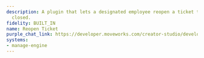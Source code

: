 ```yaml
---
description: A plugin that lets a designated employee reopen a ticket that was previously
  closed.
fidelity: BUILT_IN
name: Reopen Ticket
purple_chat_link: https://developer.moveworks.com/creator-studio/developer-tools/purple-chat/?conversation=%7B%22startTimestamp%22%3A%2211%3A43+AM%22%2C%22messages%22%3A%5B%7B%22parts%22%3A%5B%7B%22richText%22%3A%22I+need+to+reopen+the+ticket+about+the+server+upgrade.%22%7D%5D%2C%22role%22%3A%22user%22%7D%2C%7B%22parts%22%3A%5B%7B%22reasoningSteps%22%3A%5B%7B%22richText%22%3A%22%3Cp%3ESearches+Manage+Engine+for+closed+tickets+containing+%27server+upgrade%27.%3C%2Fp%3E%22%2C%22status%22%3A%22success%22%7D%5D%7D%2C%7B%22richText%22%3A%22%3Cp%3EI+found+this+closed+ticket+related+to+%27server+upgrade%27%3A%3C%2Fp%3E%22%7D%2C%7B%22richText%22%3A%22%3Cp%3E%3Cstrong%3EINC-123+%281%29%3A+Post-upgrade+checks+for+main+server%3C%2Fstrong%3E%3Cbr%3E%5CnStatus%3A+Closed%3C%2Fp%3E%5Cn%3Cp%3E%3Cbr%3E%3C%2Fp%3E%5Cn%3Cp%3EWould+you+like+to+proceed+with+reopening+this+ticket%3F%26nbsp%3B%3C%2Fp%3E%22%7D%2C%7B%22buttons%22%3A%5B%7B%22buttonText%22%3A%22Yes%22%7D%2C%7B%22buttonText%22%3A%22Edit+Request%22%7D%2C%7B%22buttonText%22%3A%22No%22%7D%5D%7D%2C%7B%22citations%22%3A%5B%7B%22citationTitle%22%3A%22INC-123%22%2C%22connectorName%22%3A%22manage-engine%22%7D%5D%7D%5D%2C%22role%22%3A%22assistant%22%7D%2C%7B%22parts%22%3A%5B%7B%22reasoningSteps%22%3A%5B%7B%22richText%22%3A%22%3Cp%3EReopening+Ticket%3C%2Fp%3E%22%2C%22status%22%3A%22success%22%7D%5D%7D%2C%7B%22richText%22%3A%22%3Cp%3EThe+ticket+%27Post-upgrade+checks+for+main+server%27+has+been+reopened.%3C%2Fp%3E%22%7D%2C%7B%22richText%22%3A%22%3Cp%3E%3Cbr%3E%3C%2Fp%3E%5Cn%3Cp%3E%3Cstrong%3EINC-123%3A+Post-upgrade+checks+for+main+server%3C%2Fstrong%3E%26nbsp%3B%3C%2Fp%3E%5Cn%3Cp%3EStatus%3A+Open%3C%2Fp%3E%22%7D%2C%7B%22citations%22%3A%5B%7B%22citationTitle%22%3A%22INC-123%22%2C%22connectorName%22%3A%22manage-engine%22%7D%5D%7D%5D%2C%22role%22%3A%22assistant%22%7D%5D%7D
systems:
- manage-engine
---
```

